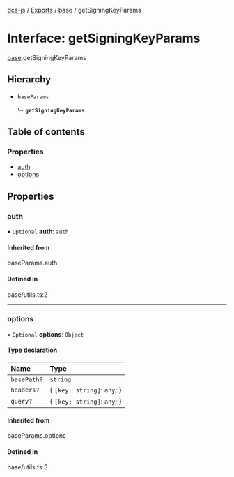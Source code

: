 [dcs-js](../README.md) / [Exports](../modules.md) / [base](../modules/base.md) / getSigningKeyParams

# Interface: getSigningKeyParams

[base](../modules/base.md).getSigningKeyParams

## Hierarchy

- `baseParams`

  ↳ **`getSigningKeyParams`**

## Table of contents

### Properties

- [auth](base.getSigningKeyParams.md#auth)
- [options](base.getSigningKeyParams.md#options)

## Properties

### <a id="auth" name="auth"></a> auth

• `Optional` **auth**: `auth`

#### Inherited from

baseParams.auth

#### Defined in

base/utils.ts:2

___

### <a id="options" name="options"></a> options

• `Optional` **options**: `Object`

#### Type declaration

| Name | Type |
| :------ | :------ |
| `basePath?` | `string` |
| `headers?` | { `[key: string]`: `any`;  } |
| `query?` | { `[key: string]`: `any`;  } |

#### Inherited from

baseParams.options

#### Defined in

base/utils.ts:3
